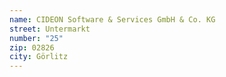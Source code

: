 ```yaml
---
name: CIDEON Software & Services GmbH & Co. KG
street: Untermarkt
number: "25"
zip: 02826
city: Görlitz
---
```

